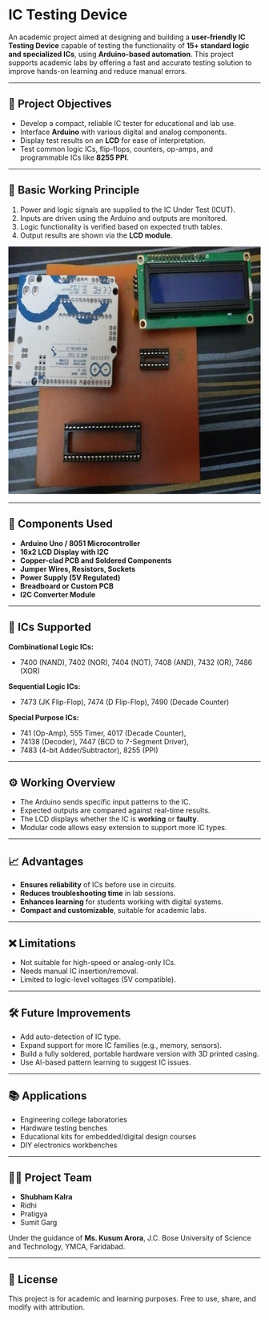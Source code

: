 # IC Testing Device

An academic project aimed at designing and building a **user-friendly IC Testing Device** capable of testing the functionality of **15+ standard logic and specialized ICs**, using **Arduino-based automation**. This project supports academic labs by offering a fast and accurate testing solution to improve hands-on learning and reduce manual errors.

---

## 📌 Project Objectives
- Develop a compact, reliable IC tester for educational and lab use.
- Interface **Arduino** with various digital and analog components.
- Display test results on an **LCD** for ease of interpretation.
- Test common logic ICs, flip-flops, counters, op-amps, and programmable ICs like **8255 PPI**.

---

## 🧠 Basic Working Principle
1. Power and logic signals are supplied to the IC Under Test (ICUT).
2. Inputs are driven using the Arduino and outputs are monitored.
3. Logic functionality is verified based on expected truth tables.
4. Output results are shown via the **LCD module**.

<img src="https://github.com/Shubham210204/IC-Testing-Device/blob/main/PCB.png">
<br>

---

## 🔧 Components Used
- **Arduino Uno / 8051 Microcontroller**
- **16x2 LCD Display with I2C**
- **Copper-clad PCB and Soldered Components**
- **Jumper Wires, Resistors, Sockets**
- **Power Supply (5V Regulated)**
- **Breadboard or Custom PCB**
- **I2C Converter Module**

---

## 🧪 ICs Supported
**Combinational Logic ICs:**
- 7400 (NAND), 7402 (NOR), 7404 (NOT), 7408 (AND), 7432 (OR), 7486 (XOR)

**Sequential Logic ICs:**
- 7473 (JK Flip-Flop), 7474 (D Flip-Flop), 7490 (Decade Counter)

**Special Purpose ICs:**
- 741 (Op-Amp), 555 Timer, 4017 (Decade Counter),  
- 74138 (Decoder), 7447 (BCD to 7-Segment Driver),  
- 7483 (4-bit Adder/Subtractor), 8255 (PPI)

---

## ⚙️ Working Overview
- The Arduino sends specific input patterns to the IC.
- Expected outputs are compared against real-time results.
- The LCD displays whether the IC is **working** or **faulty**.
- Modular code allows easy extension to support more IC types.

---

## 📈 Advantages
- **Ensures reliability** of ICs before use in circuits.
- **Reduces troubleshooting time** in lab sessions.
- **Enhances learning** for students working with digital systems.
- **Compact and customizable**, suitable for academic labs.

---

## ❌ Limitations
- Not suitable for high-speed or analog-only ICs.
- Needs manual IC insertion/removal.
- Limited to logic-level voltages (5V compatible).

---

## 🛠 Future Improvements
- Add auto-detection of IC type.
- Expand support for more IC families (e.g., memory, sensors).
- Build a fully soldered, portable hardware version with 3D printed casing.
- Use AI-based pattern learning to suggest IC issues.

---

## 📚 Applications
- Engineering college laboratories
- Hardware testing benches
- Educational kits for embedded/digital design courses
- DIY electronics workbenches

---

## 👨‍💻 Project Team
- **Shubham Kalra**  
- Ridhi  
- Pratigya  
- Sumit Garg  

Under the guidance of **Ms. Kusum Arora**, J.C. Bose University of Science and Technology, YMCA, Faridabad.

---

## 📄 License
This project is for academic and learning purposes. Free to use, share, and modify with attribution.


